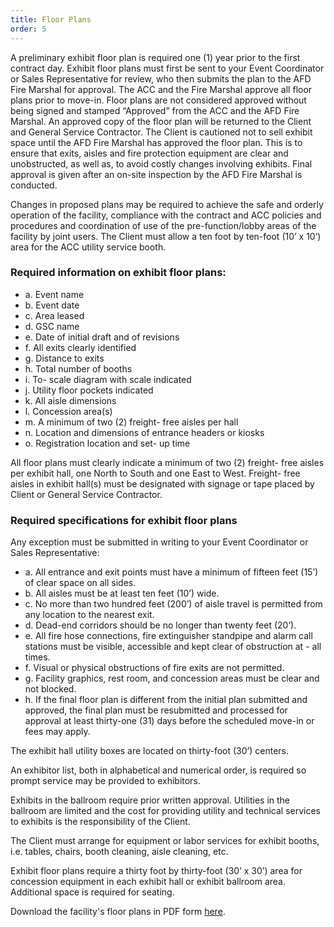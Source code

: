 ```yaml
---
title: Floor Plans
order: 5
---
```


A preliminary exhibit floor plan is required one (1) year prior to the first contract day. Exhibit floor plans must first be sent to your Event Coordinator or Sales Representative for review, who then submits the plan to the AFD Fire Marshal for approval. The ACC and the Fire Marshal approve all floor plans prior to move-in. Floor plans are not considered approved without being signed and stamped “Approved” from the ACC and the AFD Fire Marshal. An approved copy of the floor plan will be returned to the Client and General Service Contractor. The Client is cautioned not to sell exhibit space until the AFD Fire Marshal has approved the floor plan. This is to ensure that exits, aisles and fire protection equipment are clear and unobstructed, as well as, to avoid costly changes involving exhibits. Final approval is given after an on-site inspection by the AFD Fire Marshal is conducted.

Changes in proposed plans may be required to achieve the safe and orderly operation of the facility, compliance with the contract and ACC policies and procedures and coordination of use of the pre-function/lobby areas of the facility by joint users.
The Client must allow a ten foot by ten-foot (10’ x 10’) area for the ACC utility service booth.

### Required information on exhibit floor plans:

- a. Event name
- b. Event date
- c. Area leased
- d. GSC name
- e. Date of initial draft and of revisions
- f. All exits clearly identified
- g. Distance to exits
- h. Total number of booths
- i. To- scale diagram with scale indicated
- j. Utility floor pockets indicated
- k. All aisle dimensions
- l. Concession area(s)
- m. A minimum of two (2) freight- free aisles per hall
- n. Location and dimensions of entrance headers or kiosks
- o. Registration location and set- up time

All floor plans must clearly indicate a minimum of two (2) freight- free aisles per exhibit hall, one North to South and one East to West. Freight- free aisles in exhibit hall(s) must be designated with signage or tape placed by Client or General Service Contractor.

### Required specifications for exhibit floor plans

Any exception must be submitted in writing to your Event Coordinator or Sales Representative:

- a. All entrance and exit points must have a minimum of fifteen feet (15’) of clear space on all sides.
- b. All aisles must be at least ten feet (10’) wide.
- c. No more than two hundred feet (200’) of aisle travel is permitted from any location to the nearest exit.
- d. Dead-end corridors should be no longer than twenty feet (20’).
- e. All fire hose connections, fire extinguisher standpipe and alarm call stations must be visible, accessible and kept clear of obstruction at - all times.
- f. Visual or physical obstructions of fire exits are not permitted.
- g. Facility graphics, rest room, and concession areas must be clear and not blocked.
- h. If the final floor plan is different from the initial plan submitted and approved, the final plan must be resubmitted and processed for approval at least thirty-one (31) days before the scheduled move-in or fees may apply.

The exhibit hall utility boxes are located on thirty-foot (30’) centers.

An exhibitor list, both in alphabetical and numerical order, is required so prompt service may be provided to exhibitors.

Exhibits in the ballroom require prior written approval. Utilities in the ballroom are limited and the cost for providing utility and technical services to exhibits is the responsibility of the Client.

The Client must arrange for equipment or labor services for exhibit booths, i.e. tables, chairs, booth cleaning, aisle cleaning, etc.

Exhibit floor plans require a thirty foot by thirty-foot (30’ x 30’) area for concession equipment in each exhibit hall or exhibit ballroom area. Additional space is required for seating.

Download the facility's floor plans in PDF form [here](https://assets.austinconventioncenter.com/2024/ACC-Building-Dimensions.pdf).

